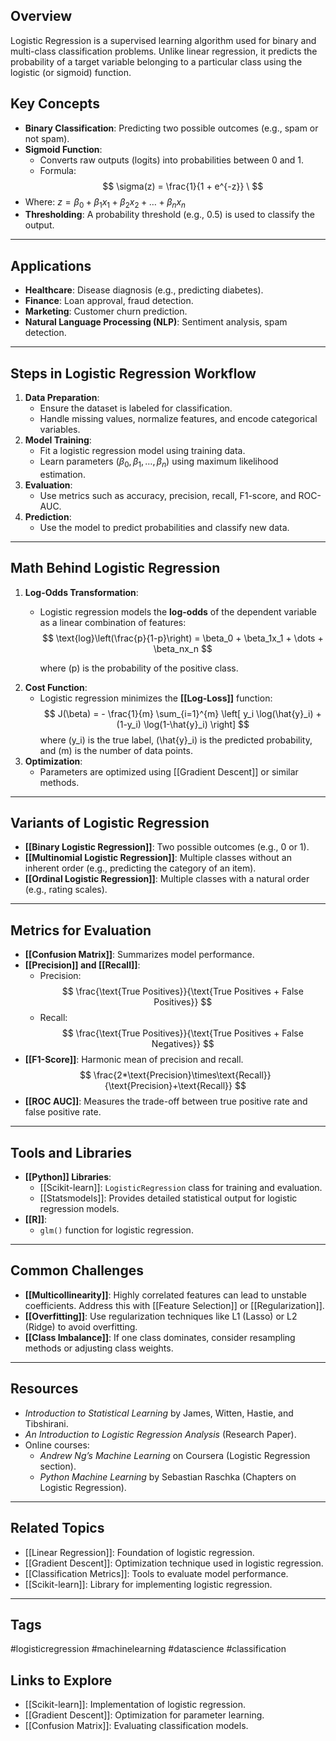 ## Overview
Logistic Regression is a supervised learning algorithm used for binary and multi-class classification problems. Unlike linear regression, it predicts the probability of a target variable belonging to a particular class using the logistic (or sigmoid) function.

## Key Concepts
- **Binary Classification**: Predicting two possible outcomes (e.g., spam or not spam).
- **Sigmoid Function**:
  - Converts raw outputs (logits) into probabilities between 0 and 1.
  - Formula: 
	$$
    \sigma(z) = \frac{1}{1 + e^{-z}}
    \
    $$
- Where:  $z = \beta_0 + \beta_1x_1 + \beta_2x_2 + \dots + \beta_nx_n$
- **Thresholding**: A probability threshold (e.g., 0.5) is used to classify the output.

---

## Applications
- **Healthcare**: Disease diagnosis (e.g., predicting diabetes).
- **Finance**: Loan approval, fraud detection.
- **Marketing**: Customer churn prediction.
- **Natural Language Processing (NLP)**: Sentiment analysis, spam detection.

---

## Steps in Logistic Regression Workflow
1. **Data Preparation**:
   - Ensure the dataset is labeled for classification.
   - Handle missing values, normalize features, and encode categorical variables.
2. **Model Training**:
   - Fit a logistic regression model using training data.
   - Learn parameters $(\beta_0, \beta_1, \dots, \beta_n)$ using maximum likelihood estimation.
3. **Evaluation**:
   - Use metrics such as accuracy, precision, recall, F1-score, and ROC-AUC.
4. **Prediction**:
   - Use the model to predict probabilities and classify new data.

---

## Math Behind Logistic Regression
1. **Log-Odds Transformation**:
   - Logistic regression models the **log-odds** of the dependent variable as a linear combination of features:
     $$
     \text{log}\left(\frac{p}{1-p}\right) = \beta_0 + \beta_1x_1 + \dots + \beta_nx_n
     $$
     
     where \(p\) is the probability of the positive class.
2. **Cost Function**:
   - Logistic regression minimizes the **[[Log-Loss]]** function:
     $$
     J(\beta) = - \frac{1}{m} \sum_{i=1}^{m} \left[ y_i \log(\hat{y}_i) + (1-y_i) \log(1-\hat{y}_i) \right]
     $$
     where \(y_i\) is the true label, \(\hat{y}_i\) is the predicted probability, and \(m\) is the number of data points.
3. **Optimization**:
   - Parameters are optimized using [[Gradient Descent]] or similar methods.

---

## Variants of Logistic Regression
- **[[Binary Logistic Regression]]**: Two possible outcomes (e.g., 0 or 1).
- **[[Multinomial Logistic Regression]]**: Multiple classes without an inherent order (e.g., predicting the category of an item).
- **[[Ordinal Logistic Regression]]**: Multiple classes with a natural order (e.g., rating scales).

---

## Metrics for Evaluation
- **[[Confusion Matrix]]**: Summarizes model performance.
- **[[Precision]] and [[Recall]]**:
  - Precision: 
	$$
  \frac{\text{True Positives}}{\text{True Positives + False Positives}}
   $$
  - Recall: $$
  \frac{\text{True Positives}}{\text{True Positives + False Negatives}}
  $$
- **[[F1-Score]]**: Harmonic mean of precision and recall.
	$$
	\frac{2*\text{Precision}\times\text{Recall}}{\text{Precision}+\text{Recall}}
	$$
- **[[ROC AUC]]**: Measures the trade-off between true positive rate and false positive rate.

---

## Tools and Libraries
- **[[Python]] Libraries**:
  - [[Scikit-learn]]: `LogisticRegression` class for training and evaluation.
  - [[Statsmodels]]: Provides detailed statistical output for logistic regression models.
- **[[R]]**:
  - `glm()` function for logistic regression.

---

## Common Challenges
- **[[Multicollinearity]]**: Highly correlated features can lead to unstable coefficients. Address this with [[Feature Selection]] or [[Regularization]].
- **[[Overfitting]]**: Use regularization techniques like L1 (Lasso) or L2 (Ridge) to avoid overfitting.
- **[[Class Imbalance]]**: If one class dominates, consider resampling methods or adjusting class weights.

---

## Resources
- *Introduction to Statistical Learning* by James, Witten, Hastie, and Tibshirani.
- *An Introduction to Logistic Regression Analysis* (Research Paper).
- Online courses:
  - *Andrew Ng’s Machine Learning* on Coursera (Logistic Regression section).
  - *Python Machine Learning* by Sebastian Raschka (Chapters on Logistic Regression).

---

## Related Topics
- [[Linear Regression]]: Foundation of logistic regression.
- [[Gradient Descent]]: Optimization technique used in logistic regression.
- [[Classification Metrics]]: Tools to evaluate model performance.
- [[Scikit-learn]]: Library for implementing logistic regression.

---

## Tags
#logisticregression #machinelearning #datascience #classification

## Links to Explore
- [[Scikit-learn]]: Implementation of logistic regression.
- [[Gradient Descent]]: Optimization for parameter learning.
- [[Confusion Matrix]]: Evaluating classification models.
